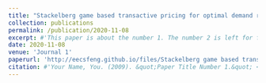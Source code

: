 ```yaml
---
title: "Stackelberg game based transactive pricing for optimal demand response in  power distribution systems"
collection: publications
permalink: /publication/2020-11-08
excerpt: #'This paper is about the number 1. The number 2 is left for future work.'
date: 2020-11-08
venue: 'Journal 1'
paperurl: 'http://eecsfeng.github.io/files/Stackelberg game based transactive pricing for optimal demand response in  power distribution systems.pdf'
citation: #'Your Name, You. (2009). &quot;Paper Title Number 1.&quot; <i>Journal 1</i>. 1(1).'
---
```


